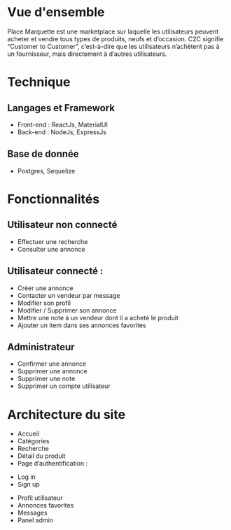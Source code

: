 # Vue d'ensemble
Place Marquette est une marketplace sur laquelle les utilisateurs peuvent acheter et  vendre tous types de produits, neufs et d’occasion.
C2C signifie “Customer to Customer”, c’est-à-dire que les utilisateurs n’achètent pas à un fournisseur, mais directement à d’autres utilisateurs.


# Technique
## Langages et Framework
* Front-end :  ReactJs, MaterialUI
* Back-end : NodeJs, ExpressJs
    
## Base de donnée
* Postgres, Sequelize


# Fonctionnalités
## Utilisateur non connecté
* Effectuer une recherche
* Consulter une annonce


## Utilisateur connecté :
* Créer une annonce
* Contacter un vendeur par message
* Modifier son profil
* Modifier / Supprimer son annonce
* Mettre une note à un vendeur dont il a acheté le produit
* Ajouter un item dans ses annonces favorites

## Administrateur
* Confirmer une annonce
* Supprimer une annonce
* Supprimer une note
* Supprimer un compte utilisateur


# Architecture du site
* Accueil
* Catégories
* Recherche
* Détail du produit
* Page d’authentification :
- Log in
- Sign up
* Profil utilisateur
* Annonces favorites
* Messages
* Panel admin
